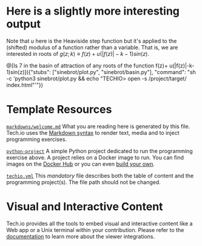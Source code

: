 # Here is a slightly more interesting output
Note that $`u`$ here is the Heaviside step function but it's applied to the (shifted) modulus of a function rather than a variable.  That is, we are interested in roots of $`g(z;k) \equiv f(z)+u(|f(z)|-k-1)sin(z)`$.

@[Is 7 in the basin of attraction of any roots of the function f(z)+ u(|f(z)|-k-1)sin(z)]({"stubs": ["sinebrot/plot.py", "sinebrot/basin.py"], "command": "sh -c 'python3 sinebrot/plot.py && echo \"TECHIO> open -s /project/target/ index.html\"'"})



# Template Resources

[`markdowns/welcome.md`](https://github.com/TechDotIO/python-template/blob/master/markdowns/welcome.md)
What you are reading here is generated by this file. Tech.io uses the [Markdown syntax](https://tech.io/doc/reference-markdowns) to render text, media and to inject programming exercises.


[`python-project`](https://github.com/TechDotIO/python-template/tree/master/python-project)
A simple Python project dedicated to run the programming exercise above. A project relies on a Docker image to run. You can find images on the [Docker Hub](https://hub.docker.com/explore/) or you can even [build your own](https://tech.io/doc/reference-runner).


[`techio.yml`](https://github.com/TechDotIO/python-template/blob/master/techio.yml)
This *mandatory* file describes both the table of content and the programming project(s). The file path should not be changed.


# Visual and Interactive Content

Tech.io provides all the tools to embed visual and interactive content like a Web app or a Unix terminal within your contribution. Please refer to the [documentation](https://tech.io/doc) to learn more about the viewer integrations.
